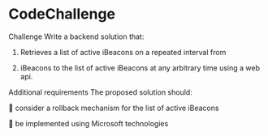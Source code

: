 # CodeChallenge

Challenge Write a backend solution that: 

1. Retrieves a list of active iBeacons on a repeated interval from 

2. iBeacons to the list of active iBeacons at any arbitrary time using a web api. 

Additional requirements The proposed solution should: 

 consider a rollback mechanism for the list of active iBeacons 

 be implemented using Microsoft technologies
